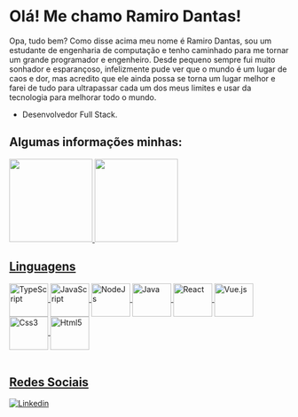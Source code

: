 # Olá! Me chamo Ramiro Dantas!

Opa, tudo bem? Como disse acima meu nome é Ramiro Dantas, sou um estudante de engenharia de computação e tenho caminhado para me tornar um grande programador e engenheiro. Desde pequeno sempre fui muito sonhador e esparançoso, infelizmente pude ver que o mundo é um lugar de caos e dor, mas acredito que ele ainda possa se torna um lugar melhor e farei de tudo para ultrapassar cada um dos meus limites e usar da tecnologia para melhorar todo o mundo.

- Desenvolvedor Full Stack.

## Algumas informações minhas:
<div>
  <a href="https://github.com/RamiroDantas">
  <img height="150em" src="https://github-readme-stats.vercel.app/api?username=RamiroDantas&count_private=true&show_icons=true&theme=github_dark" />
  <img height="150em" src="https://github-readme-stats.vercel.app/api/top-langs/?username=RamiroDantas&layout=compact&theme=github_dark"/>
</div>  

## Linguagens

<div style="display: inline_block">
  <img align="center" alt="TypeScript" height="60" width="70" src="https://cdn.jsdelivr.net/gh/devicons/devicon/icons/typescript/typescript-original.svg"/>
  <img align="center" alt="JavaScript" height="60" width="70" src="https://cdn.jsdelivr.net/gh/devicons/devicon/icons/javascript/javascript-original.svg" />
  <img align="center" alt="NodeJs" height="60" width="70" src="https://cdn.jsdelivr.net/gh/devicons/devicon/icons/nodejs/nodejs-original-wordmark.svg"/>
  <img align="center" alt="Java" height="60" width="70" src="https://cdn.jsdelivr.net/gh/devicons/devicon/icons/java/java-original-wordmark.svg"/>
  <img align="center" alt="React" height="60" width="70" src="https://cdn.jsdelivr.net/gh/devicons/devicon/icons/react/react-original.svg"/>
  <img align="center" alt="Vue.js" height="60" width="70"
       src="https://cdn.jsdelivr.net/gh/devicons/devicon/icons/vuejs/vuejs-original.svg" />
  <img align="center" alt="Css3" height="60" width="70" src="https://cdn.jsdelivr.net/gh/devicons/devicon/icons/css3/css3-original.svg" />
  <img align="center" alt="Html5" height="60" width="70" src="https://cdn.jsdelivr.net/gh/devicons/devicon/icons/html5/html5-original.svg" />
 
</div><br/>

## Redes Sociais
[![Linkedin](https://img.shields.io/badge/LinkedIn-0077B5?style=for-the-badge&logo=linkedin&logoColor=white)](https://www.linkedin.com/in/ramiro-dantas-766908228)
  

